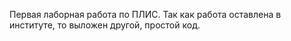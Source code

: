 Первая лаборная работа по ПЛИС.
Так как работа оставлена в институте, то выложен другой, простой код. 
